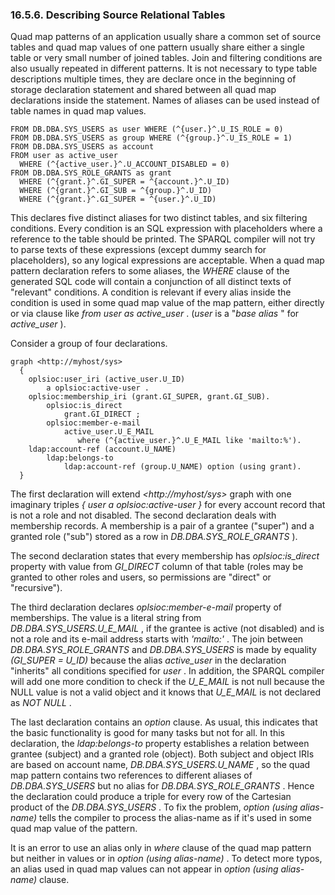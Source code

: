 <div id="rdfviewdescribingsourcerelationaltables" class="section">

<div class="titlepage">

<div>

<div>

### 16.5.6. Describing Source Relational Tables

</div>

</div>

</div>

Quad map patterns of an application usually share a common set of source
tables and quad map values of one pattern usually share either a single
table or very small number of joined tables. Join and filtering
conditions are also usually repeated in different patterns. It is not
necessary to type table descriptions multiple times, they are declare
once in the beginning of storage declaration statement and shared
between all quad map declarations inside the statement. Names of aliases
can be used instead of table names in quad map values.

``` programlisting
FROM DB.DBA.SYS_USERS as user WHERE (^{user.}^.U_IS_ROLE = 0)
FROM DB.DBA.SYS_USERS as group WHERE (^{group.}^.U_IS_ROLE = 1)
FROM DB.DBA.SYS_USERS as account
FROM user as active_user
  WHERE (^{active_user.}^.U_ACCOUNT_DISABLED = 0)
FROM DB.DBA.SYS_ROLE_GRANTS as grant
  WHERE (^{grant.}^.GI_SUPER = ^{account.}^.U_ID)
  WHERE (^{grant.}^.GI_SUB = ^{group.}^.U_ID)
  WHERE (^{grant.}^.GI_SUPER = ^{user.}^.U_ID)
```

This declares five distinct aliases for two distinct tables, and six
filtering conditions. Every condition is an SQL expression with
placeholders where a reference to the table should be printed. The
SPARQL compiler will not try to parse texts of these expressions (except
dummy search for placeholders), so any logical expressions are
acceptable. When a quad map pattern declaration refers to some aliases,
the <span class="emphasis">*WHERE*</span> clause of the generated SQL
code will contain a conjunction of all distinct texts of "relevant"
conditions. A condition is relevant if every alias inside the condition
is used in some quad map value of the map pattern, either directly or
via clause like <span class="emphasis">*from user as active_user*</span>
. (<span class="emphasis">*user*</span> is a
"<span class="emphasis">*base alias*</span> " for
<span class="emphasis">*active_user*</span> ).

Consider a group of four declarations.

``` programlisting
graph <http://myhost/sys>
  {
    oplsioc:user_iri (active_user.U_ID)
        a oplsioc:active-user .
    oplsioc:membership_iri (grant.GI_SUPER, grant.GI_SUB).
        oplsioc:is_direct
            grant.GI_DIRECT ;
        oplsioc:member-e-mail
            active_user.U_E_MAIL
               where (^{active_user.}^.U_E_MAIL like 'mailto:%').
    ldap:account-ref (account.U_NAME)
        ldap:belongs-to
            ldap:account-ref (group.U_NAME) option (using grant).
  }
```

The first declaration will extend
<span class="emphasis">*\<http://myhost/sys\>*</span> graph with one
imaginary triples <span class="emphasis">*{ user a oplsioc:active-user
}*</span> for every account record that is not a role and not disabled.
The second declaration deals with membership records. A membership is a
pair of a grantee ("super") and a granted role ("sub") stored as a row
in <span class="emphasis">*DB.DBA.SYS_ROLE_GRANTS*</span> ).

The second declaration states that every membership has
<span class="emphasis">*oplsioc:is_direct*</span> property with value
from <span class="emphasis">*GI_DIRECT*</span> column of that table
(roles may be granted to other roles and users, so permissions are
"direct" or "recursive").

The third declaration declares
<span class="emphasis">*oplsioc:member-e-mail*</span> property of
memberships. The value is a literal string from
<span class="emphasis">*DB.DBA.SYS_USERS.U_E_MAIL*</span> , if the
grantee is active (not disabled) and is not a role and its e-mail
address starts with <span class="emphasis">*'mailto:'*</span> . The join
between <span class="emphasis">*DB.DBA.SYS_ROLE_GRANTS*</span> and
<span class="emphasis">*DB.DBA.SYS_USERS*</span> is made by equality
<span class="emphasis">*(GI_SUPER = U_ID)*</span> because the alias
<span class="emphasis">*active_user*</span> in the declaration
"inherits" all conditions specified for
<span class="emphasis">*user*</span> . In addition, the SPARQL compiler
will add one more condition to check if the
<span class="emphasis">*U_E_MAIL*</span> is not null because the NULL
value is not a valid object and it knows that
<span class="emphasis">*U_E_MAIL*</span> is not declared as
<span class="emphasis">*NOT NULL*</span> .

The last declaration contains an <span class="emphasis">*option*</span>
clause. As usual, this indicates that the basic functionality is good
for many tasks but not for all. In this declaration, the
<span class="emphasis">*ldap:belongs-to*</span> property establishes a
relation between grantee (subject) and a granted role (object). Both
subject and object IRIs are based on account name,
<span class="emphasis">*DB.DBA.SYS_USERS.U_NAME*</span> , so the quad
map pattern contains two references to different aliases of
<span class="emphasis">*DB.DBA.SYS_USERS*</span> but no alias for
<span class="emphasis">*DB.DBA.SYS_ROLE_GRANTS*</span> . Hence the
declaration could produce a triple for every row of the Cartesian
product of the <span class="emphasis">*DB.DBA.SYS_USERS*</span> . To fix
the problem, <span class="emphasis">*option (using alias-name)*</span>
tells the compiler to process the alias-name as if it's used in some
quad map value of the pattern.

It is an error to use an alias only in
<span class="emphasis">*where*</span> clause of the quad map pattern but
neither in values or in <span class="emphasis">*option (using
alias-name)*</span> . To detect more typos, an alias used in quad map
values can not appear in <span class="emphasis">*option (using
alias-name)*</span> clause.

</div>
